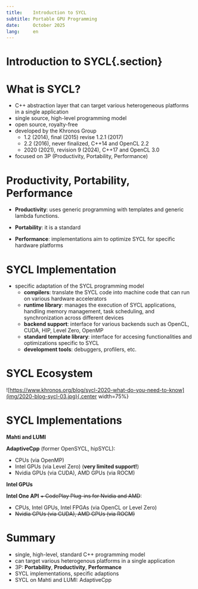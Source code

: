 ```yaml
---
title:    Introduction to SYCL
subtitle: Portable GPU Programming
date:     October 2025
lang:     en
---
```


# Introduction to SYCL{.section}

# What is SYCL?

 - C++ abstraction layer that can target various heterogeneous platforms in a single application
 - single source, high-level programming model
 - open source, royalty-free
 - developed by the Khronos Group 
    - 1.2 (2014), final (2015) revise 1.2.1 (2017)
    - 2.2 (2016), never finalized, C++14 and OpenCL 2.2
    - 2020 (2021), revision 9 (2024), C++17 and OpenCL 3.0
 - focused on 3P (Productivity, Portability, Performance)


# Productivity, Portability, Performance

 - **Productivity**: uses generic programming with templates and generic lambda functions.


 - **Portability**: it is a standard


 - **Performance**: implementations aim to optimize SYCL for specific hardware platforms

# SYCL Implementation


  - specific  adaptation of the SYCL programming model
    - **compilers**:  translate the SYCL code into machine code that can run on various hardware accelerators
    - **runtime library**: manages the execution of SYCL applications, handling  memory management, task scheduling, and synchronization across different devices
    - **backend support**: interface for various backends such as OpenCL, CUDA, HIP,  Level Zero, OpenMP
    - **standard template library**: interface for accesing functionalities and optimizations specific to SYCL
    - **development tools**: debuggers, profilers, etc.


# SYCL Ecosystem

![https://www.khronos.org/blog/sycl-2020-what-do-you-need-to-know](img/2020-blog-sycl-03.jpg){.center width=75%}


# SYCL Implementations

**Mahti and LUMI**

**AdaptiveCpp** (former OpenSYCL, hipSYCL):

  - CPUs (via OpenMP)
  - Intel GPUs (via Level Zero) (**very limited support!**)
  - Nvidia GPUs (via CUDA), AMD GPUs (via ROCM)

**Intel GPUs**

**Intel One API** ~~+ CodePlay Plug-ins for Nvidia and AMD~~:

  - CPUs, Intel GPUs, Intel FPGAs (via OpenCL or Level Zero)
  - ~~Nvidia GPUs (via CUDA), AMD GPUs (via ROCM)~~



# Summary

 - single, high-level, standard C++  programming model 
 - can target various heterogenous platforms in a single application
 - 3P: **Portability**, **Productivity**, **Performance**
 - SYCL implementations, specific adaptions 
 - SYCL on Mahti and LUMI: AdaptiveCpp
